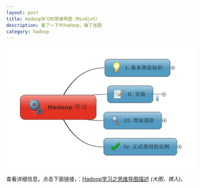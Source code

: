 ```yaml
---
layout: post
title: Hadoop学习的思维导图（Mindjet）
description: 看了一下午hadoop，画了张图
category: hadoop
---
```


![learn-hadoop-outlook](/images/learn-hadoop/learn-hadoop-outlook.mmap.jpeg)

 查看详细信息，点击下面链接，：[Hadoop学习之思维导图描述](/images/learn-hadoop/learn-hadoop.jpeg) *(大图，慎入)*。



[NingG]:    http://ningg.github.com  "NingG"
